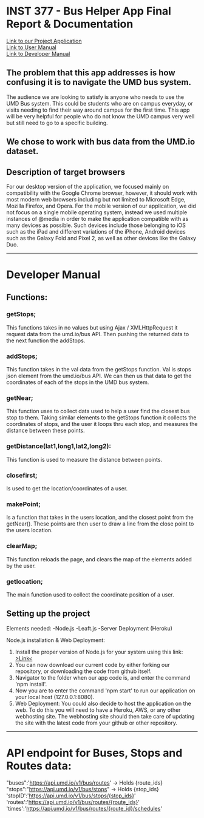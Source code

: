 #  INST 377 - Bus Helper App Final Report & Documentation

[Link to our Project Application](https://inst377group99.herokuapp.com/)  
[Link to User Manual](https://inst377group99.herokuapp.com/doc.html)  
[Link to Developer Manual](#developer-manual)  

<h2>The problem that this app addresses is how confusing it is to navigate the UMD bus system.</h2>

The audience we are looking to satisfy is anyone who needs to use the UMD Bus system. This could be students who are on campus everyday, or visits needing to find their way around campus for the first time. This app will be very helpful for people who do not know the UMD campus very well but still need to go to a specific building.

<h2>We chose to work with bus data from the UMD.io dataset.</h2>

<h2>Description of target browsers</h2>

For our desktop version of the application, we focused mainly on compatibility with the Google Chrome browser, however, it should work with most modern web browsers including but not limited to Microsoft Edge, Mozilla Firefox, and Opera. For the mobile version of our application, we did not focus on a single mobile operating system, instead we used multiple instances of @media in order to make the application compatible with as many devices as possible. Such devices include those belonging to iOS such as the iPad and different variations of the iPhone, Android devices such as the Galaxy Fold and Pixel 2, as well as other devices like the Galaxy Duo.

--------------------
# Developer Manual
<h2>Functions:</h2> 
<h3>getStops;</h3> 
This functions takes in no values but using Ajax / XMLHttpRequest it request data from the umd.io/bus API. Then pushing the returned data to the next function the addStops.
<h3>addStops; </h3>
This function takes in the val data from the getStops function. Val is stops json element from the umd.io/bus API. We can then us that data to get the coordinates of each of the stops in the UMD bus system.
<h3>getNear;</h3>
This function uses to collect data used to help a user find the closest bus stop to them. Taking similar elements to the getStops function it collects the coordinates of stops, and the user it loops thru each stop, and measures the distance between these points.
<h3>getDistance(lat1,long1,lat2,long2):</h3>
This function is used to measure the distance between points.
<h3>closefirst;</h3>
Is used to get the location/coordinates of a user.
<h3>makePoint;</h3>
Is a function that takes in the users location, and the closest point from the getNear(). These points are then user to draw a line from the close point to the users location.
<h3>clearMap;</h3>
This function reloads the page, and clears the map of the elements added by the user.
<h3>getlocation;</h3>
The main function used to collect the coordinate position of a user.

<h2>Setting up the project</h2>
Elements needed:
-Node.js
-Leaft.js
-Server Deployment (Heroku)

Node.js installation & Web Deployment:
1. Install the proper version of Node.js for your system using this link: [>Link<](https://nodejs.org/en/download/)
2. You can now download our current code by either forking our repository, or downloading the code from github itself.
3. Navigator to the folder when our app code is, and enter the command 'npm install'.
4. Now you are to enter the command 'npm start' to run our application on your local host (127.0.0.1:8080).
5. Web Deployment: You could also decide to host the application on the web. To do this you will need to have a Heroku, AWS, or any other webhosting site.
The webhosting site should then take care of updating the site with the latest code from your github or other repository.

--------------------
# API endpoint for Buses, Stops and Routes data:
"buses":'https://api.umd.io/v1/bus/routes' -> Holds {route_ids}
"stops":"https://api.umd.io/v1/bus/stops" -> Holds {stop_ids}
'stopID':'https://api.umd.io/v1/bus/stops/{stop_ids}'
'routes':'https://api.umd.io/v1/bus/routes/{route_ids}'
'times':'https://api.umd.io/v1/bus/routes/{route_id}/schedules'
